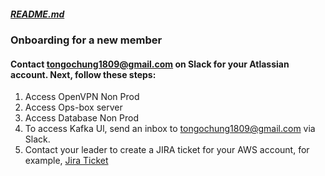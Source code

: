 ##### [README.md](https://github.com/SocialMediaAutomationPlatform/.github.git)

### Onboarding for a new member
#### Contact tongochung1809@gmail.com on Slack for your Atlassian account. Next, follow these steps:
1. Access OpenVPN Non Prod
2. Access Ops-box server
3. Access Database Non Prod
4. To access Kafka Ul, send an inbox to tongochung1809@gmail.com via Slack.
5. Contact your leader to create a JIRA ticket for your AWS account, for example, [Jira Ticket](https://socia-media-automation-platform.atlassian.net)